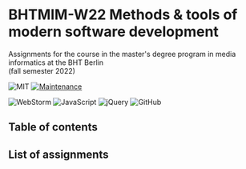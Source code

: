 # BHTMIM-W22 Methods &amp; tools of modern software development
[comment]: <> (description)
Assignments for the course in the master's degree program in media informatics at the BHT Berlin  
(fall semester 2022)

[comment]: <> (badges)
![MIT](https://img.shields.io/github/license/JayDeeDee/BHTMIM-W22??style=flat-square&logo=appveyor)
[![Maintenance](https://img.shields.io/badge/Maintained%3F-yes-green.svg??style=flat-square&logo=appveyor)](https://GitHub.com/JayDeeDee/BHTMIM-W22/graphs/commit-activity)

![WebStorm](https://img.shields.io/badge/webstorm-143??style=flat-square&logo=appveyor&logo=webstorm&logoColor=white&color=black)
![JavaScript](https://img.shields.io/badge/javascript-%23323330.svg??style=flat-square&logo=appveyor&logo=javascript&logoColor=%23F7DF1E)
![jQuery](https://img.shields.io/badge/jquery-%230769AD.svg??style=flat-square&logo=appveyor&logo=jquery&logoColor=white)
![GitHub](https://img.shields.io/badge/github-%23121011.svg??style=flat-square&logo=appveyor&logo=github&logoColor=white)

[comment]: <> (content)
## Table of contents

## List of assignments
